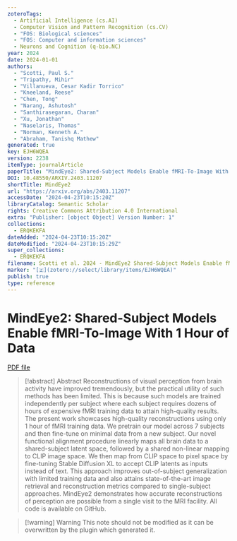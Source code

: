 ```yaml
---
zoteroTags:
  - Artificial Intelligence (cs.AI)
  - Computer Vision and Pattern Recognition (cs.CV)
  - "FOS: Biological sciences"
  - "FOS: Computer and information sciences"
  - Neurons and Cognition (q-bio.NC)
year: 2024
date: 2024-01-01
authors:
  - "Scotti, Paul S."
  - "Tripathy, Mihir"
  - "Villanueva, Cesar Kadir Torrico"
  - "Kneeland, Reese"
  - "Chen, Tong"
  - "Narang, Ashutosh"
  - "Santhirasegaran, Charan"
  - "Xu, Jonathan"
  - "Naselaris, Thomas"
  - "Norman, Kenneth A."
  - "Abraham, Tanishq Mathew"
generated: true
key: EJH6WQEA
version: 2238
itemType: journalArticle
paperTitle: "MindEye2: Shared-Subject Models Enable fMRI-To-Image With 1 Hour of Data"
DOI: 10.48550/ARXIV.2403.11207
shortTitle: MindEye2
url: "https://arxiv.org/abs/2403.11207"
accessDate: "2024-04-23T10:15:20Z"
libraryCatalog: Semantic Scholar
rights: Creative Commons Attribution 4.0 International
extra: "Publisher: [object Object] Version Number: 1"
collections:
  - ERQKEKFA
dateAdded: "2024-04-23T10:15:20Z"
dateModified: "2024-04-23T10:15:29Z"
super_collections:
  - ERQKEKFA
filename: Scotti et al. 2024 - MindEye2 Shared-Subject Models Enable fMRI-To-Image With 1 Hour of Data.pdf
marker: "[🇿](zotero://select/library/items/EJH6WQEA)"
publish: true
type: reference
---
```

# MindEye2: Shared-Subject Models Enable fMRI-To-Image With 1 Hour of Data

[PDF file](/Papers/PDFs/Scotti%20et%20al.%202024%20-%20MindEye2%20Shared-Subject%20Models%20Enable%20fMRI-To-Image%20With%201%20Hour%20of%20Data.pdf)

> [!abstract] Abstract
> Reconstructions of visual perception from brain activity have improved tremendously, but the practical utility of such methods has been limited. This is because such models are trained independently per subject where each subject requires dozens of hours of expensive fMRI training data to attain high-quality results. The present work showcases high-quality reconstructions using only 1 hour of fMRI training data. We pretrain our model across 7 subjects and then fine-tune on minimal data from a new subject. Our novel functional alignment procedure linearly maps all brain data to a shared-subject latent space, followed by a shared non-linear mapping to CLIP image space. We then map from CLIP space to pixel space by fine-tuning Stable Diffusion XL to accept CLIP latents as inputs instead of text. This approach improves out-of-subject generalization with limited training data and also attains state-of-the-art image retrieval and reconstruction metrics compared to single-subject approaches. MindEye2 demonstrates how accurate reconstructions of perception are possible from a single visit to the MRI facility. All code is available on GitHub.

>[!warning] Warning
> This note should not be modified as it can be overwritten by the plugin which generated it.

